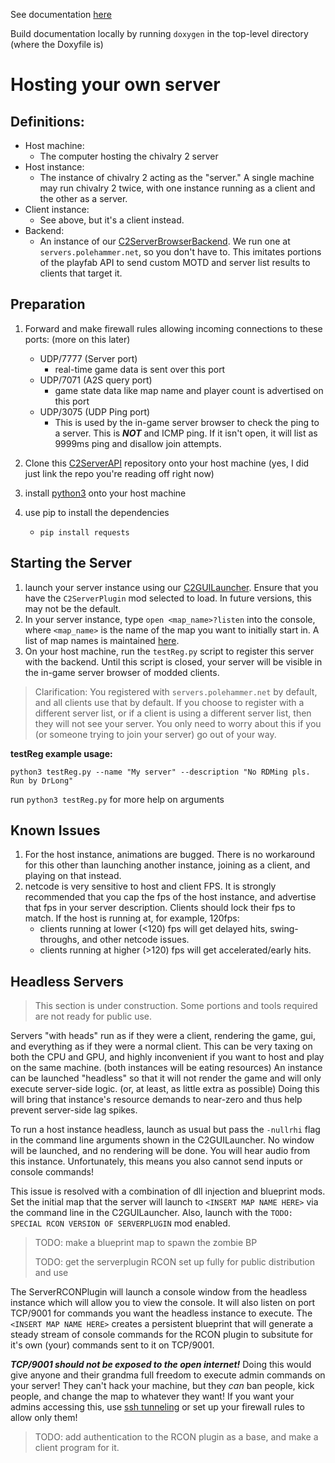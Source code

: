 See documentation [here](https://chiv2-community.github.io/C2ServerAPI/)

Build documentation locally by running `doxygen` in the top-level directory (where the Doxyfile is)

# Hosting your own server

## Definitions:
* Host machine: 
  * The computer hosting the chivalry 2 server
* Host instance: 
  * The instance of chivalry 2 acting as the "server." A single machine may run chivalry 2 twice, with one instance running as a client and the other as a server.
* Client instance:
  * See above, but it's a client instead.
* Backend:
  * An instance of our [C2ServerBrowserBackend](https://github.com/Chiv2-Community/C2ServerBrowserBackend). We run one at `servers.polehammer.net`, so you don't have to. This imitates portions of the playfab API to send custom MOTD and server list results to clients that target it.

## Preparation
1. Forward and make firewall rules allowing incoming connections to these ports: (more on this later)
   * UDP/7777 (Server port)
     * real-time game data is sent over this port
   * UDP/7071 (A2S query port)
     * game state data like map name and player count is advertised on this port
   * UDP/3075 (UDP Ping port)
     * This is used by the in-game server browser to check the ping to a server. This is ***NOT*** and ICMP ping. If it isn't open, it will list as 9999ms ping and disallow join attempts.

2. Clone this [C2ServerAPI](https://github.com/Chiv2-Community/C2ServerAPI) repository onto your host machine (yes, I did just link the repo you're reading off right now)
3. install [python3](https://www.python.org/downloads/) onto your host machine
4. use pip to install the dependencies 
   * ```pip install requests```

## Starting the Server

1. launch your server instance using our [C2GUILauncher](https://github.com/Chiv2-Community/C2GUILauncher). Ensure that you have the `C2ServerPlugin` mod selected to load. In future versions, this may not be the default.
2. In your server instance, type `open <map_name>?listen` into the console, where `<map_name>` is the name of the map you want to initially start in. A list of map names is maintained [here](https://docs.google.com/spreadsheets/d/1AJoXqLyCtDhWxnhQH3TuVGe-w8syoVtM/edit#gid=2059699818).
3. On your host machine, run the `testReg.py` script to register this server with the backend. Until this script is closed, your server will be visible in the in-game server browser of modded clients.

>Clarification: You registered with `servers.polehammer.net` by default, and all clients use that by default. If you choose to register with a different server list, or if a client is using a different server list, then they will not see your server. You only need to worry about this if you (or someone trying to join your server) go out of your way.

**testReg example usage:**

```python3 testReg.py --name "My server" --description "No RDMing pls. Run by DrLong"```

run `python3 testReg.py` for more help on arguments

## Known Issues
1. For the host instance, animations are bugged. There is no workaround for this other than launching another instance, joining as a client, and playing on that instead.
2. netcode is very sensitive to host and client FPS. It is strongly recommended that you cap the fps of the host instance, and advertise that fps in your server description. Clients should lock their fps to match. If the host is running at, for example, 120fps:
   * clients running at lower (<120) fps will get delayed hits, swing-throughs, and other netcode issues.
   * clients running at higher (>120) fps will get accelerated/early hits.

## Headless Servers

>This section is under construction. Some portions and tools required are not ready for public use.

Servers "with heads" run as if they were a client, rendering the game, gui, and everything as if they were a normal client. This can be very taxing on both the CPU and GPU, and highly inconvenient if you want to host and play on the same machine. (both instances will be eating resources) An instance can be launched "headless" so that it will not render the game and will only execute server-side logic. (or, at least, as little extra as possible) Doing this will bring that instance's resource demands to near-zero and thus help prevent server-side lag spikes.

To run a host instance headless, launch as usual but pass the `-nullrhi` flag in the command line arguments shown in the C2GUILauncher. No window will be launched, and no rendering will be done. You will hear audio from this instance. Unfortunately, this means you also cannot send inputs or console commands!

This issue is resolved with a combination of dll injection and blueprint mods. Set the initial map that the server will launch to `<INSERT MAP NAME HERE>` via the command line in the C2GUILauncher. Also, launch with the `TODO: SPECIAL RCON VERSION OF SERVERPLUGIN` mod enabled.

> TODO: make a blueprint map to spawn the zombie BP
> 
> TODO: get the serverplugin RCON set up fully for public distribution and use

The ServerRCONPlugin will launch a console window from the headless instance which will allow you to view the console. It will also listen on port TCP/9001 for commands you want the headless instance to execute. The `<INSERT MAP NAME HERE>` creates a persistent blueprint that will generate a steady stream of console commands for the RCON plugin to subsitute for it's own (your) commands sent to it on TCP/9001. 

***TCP/9001 should not be exposed to the open internet!*** Doing this would give anyone and their grandma full freedom to execute admin commands on your server! They can't hack your machine, but they *can* ban people, kick people, and change the map to whatever they want! If you want your admins accessing this, use [ssh tunneling](https://www.ssh.com/academy/ssh/tunneling-example) or set up your firewall rules to allow only them!

>TODO: add authentication to the RCON plugin as a base, and make a client program for it.